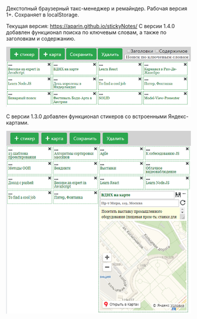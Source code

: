 ﻿﻿Декстопный браузерный такс-менеджер и ремайндер. Рабочая версия 1+. 
Сохраняет в localStorage.

Текущая версия: https://aparin.github.io/stickyNotes/
С версии 1.4.0 добавлен функционал поиска по ключевым словам, а также по заголовкам и содержанию.

![](https://raw.githubusercontent.com/Aparin/stickyNotes/master/img/v1.4_screenshort.png)

С версии 1.3.0 добавлен функционал стикеров со встроенными Яндекс-картами.

![](https://raw.githubusercontent.com/Aparin/stickyNotes/master/img/screenshort.png)

